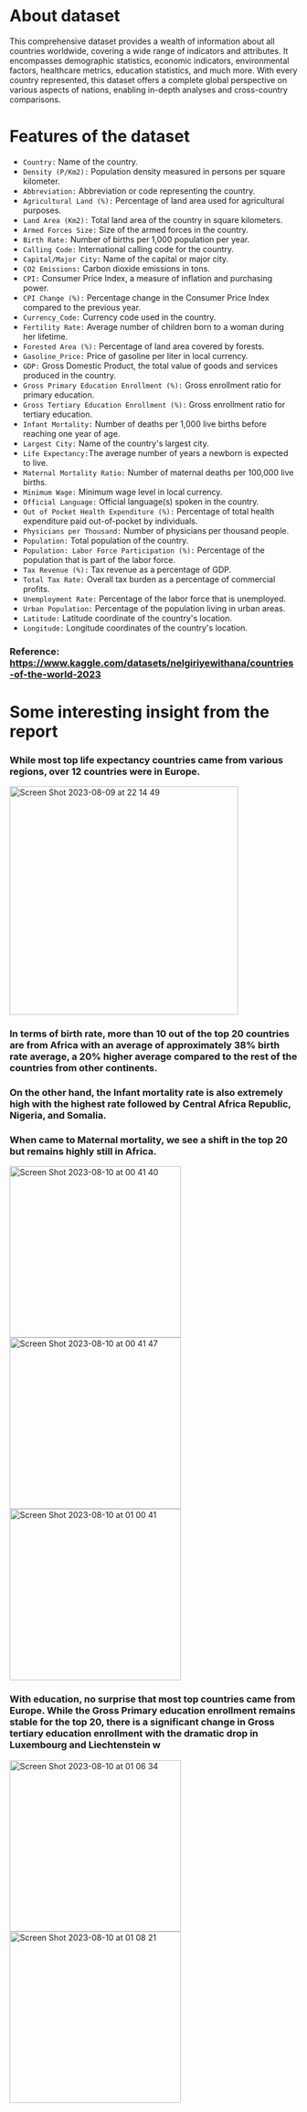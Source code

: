 # About dataset
This comprehensive dataset provides a wealth of information about all countries worldwide, covering a wide range of indicators and attributes. It encompasses demographic statistics, economic indicators, environmental factors, healthcare metrics, education statistics, and much more. With every country represented, this dataset offers a complete global perspective on various aspects of nations, enabling in-depth analyses and cross-country comparisons.
# Features of the dataset
- ```Country:``` Name of the country.
- ```Density (P/Km2):``` Population density measured in persons per square kilometer.<br>
- ```Abbreviation:``` Abbreviation or code representing the country.<br>
- ```Agricultural Land (%):``` Percentage of land area used for agricultural purposes.<br>
- ```Land Area (Km2):``` Total land area of the country in square kilometers.<br>
- ```Armed Forces Size:``` Size of the armed forces in the country.<br>
- ```Birth Rate:``` Number of births per 1,000 population per year.<br>
- ```Calling Code:``` International calling code for the country.<br>
- ```Capital/Major City:``` Name of the capital or major city.<br>
- ```CO2 Emissions:``` Carbon dioxide emissions in tons.<br>
- ```CPI:``` Consumer Price Index, a measure of inflation and purchasing power.<br>
- ```CPI Change (%):``` Percentage change in the Consumer Price Index compared to the previous year.<br>
- ```Currency_Code:``` Currency code used in the country.<br>
- ```Fertility Rate:``` Average number of children born to a woman during her lifetime.<br>
- ```Forested Area (%):``` Percentage of land area covered by forests.<br>
- ```Gasoline_Price:``` Price of gasoline per liter in local currency.<br>
- ```GDP:``` Gross Domestic Product, the total value of goods and services produced in the country.<br>
- ```Gross Primary Education Enrollment (%):``` Gross enrollment ratio for primary education.<br>
- ```Gross Tertiary Education Enrollment (%):``` Gross enrollment ratio for tertiary education.<br>
- ```Infant Mortality:``` Number of deaths per 1,000 live births before reaching one year of age.<br>
- ```Largest City:``` Name of the country's largest city.<br>
- ```Life Expectancy:```The average number of years a newborn is expected to live.<br>
- ```Maternal Mortality Ratio:``` Number of maternal deaths per 100,000 live births.<br>
- ```Minimum Wage:``` Minimum wage level in local currency.<br>
- ```Official Language:``` Official language(s) spoken in the country.<br>
- ```Out of Pocket Health Expenditure (%):``` Percentage of total health expenditure paid out-of-pocket by individuals.<br>
- ```Physicians per Thousand:``` Number of physicians per thousand people.<br>
- ```Population:``` Total population of the country.<br>
- ```Population: Labor Force Participation (%):``` Percentage of the population that is part of the labor force.<br>
- ```Tax Revenue (%):``` Tax revenue as a percentage of GDP.<br>
- ```Total Tax Rate:``` Overall tax burden as a percentage of commercial profits.<br>
- ```Unemployment Rate:``` Percentage of the labor force that is unemployed.<br>
- ```Urban Population:``` Percentage of the population living in urban areas.<br>
- ```Latitude:``` Latitude coordinate of the country's location.<br>
- ```Longitude:``` Longitude coordinates of the country's location.<br>
### Reference: https://www.kaggle.com/datasets/nelgiriyewithana/countries-of-the-world-2023
# Some interesting insight from the report
### While most top life expectancy countries came from various regions, over 12 countries were in Europe.
<p>
<img width="400" alt="Screen Shot 2023-08-09 at 22 14 49" src="https://github.com/huynhhoachung/Country_Statistics_EDA/assets/65808912/3d5043df-db30-43f4-821f-0a907a419274">
</p>

### In terms of birth rate, more than 10 out of the top 20 countries are from Africa with an average of approximately 38% birth rate average, a 20% higher average compared to the rest of the countries from other continents.
### On the other hand, the Infant mortality rate is also extremely high with the highest rate followed by Central Africa Republic, Nigeria, and Somalia.
### When came to Maternal mortality, we see a shift in the top 20 but remains highly still in Africa.
<p>
<img width="300" alt="Screen Shot 2023-08-10 at 00 41 40" src="https://github.com/huynhhoachung/Country_Statistics_EDA/assets/65808912/fe5d293a-26fb-4475-9681-89a4374e4650"><img width="300" alt="Screen Shot 2023-08-10 at 00 41 47" src="https://github.com/huynhhoachung/Country_Statistics_EDA/assets/65808912/4222f8aa-a53b-44c1-afb1-4b89562c347f"><img width="300" alt="Screen Shot 2023-08-10 at 01 00 41" src="https://github.com/huynhhoachung/Country_Statistics_EDA/assets/65808912/bdc7594a-989a-41e1-b5cd-e41201945746">
</p>

### With education, no surprise that most top countries came from Europe. While the Gross Primary education enrollment remains stable for the top 20, there is a significant change in Gross tertiary education enrollment with the dramatic drop in Luxembourg and Liechtenstein w
<p><img width="300" alt="Screen Shot 2023-08-10 at 01 06 34" src="https://github.com/huynhhoachung/Country_Statistics_EDA/assets/65808912/c4027d7b-0f86-4302-a111-8787b762ece3"><img width="300" alt="Screen Shot 2023-08-10 at 01 08 21" src="https://github.com/huynhhoachung/Country_Statistics_EDA/assets/65808912/a23370b0-5465-4299-87da-0ca8a4002ab8">
</p>

